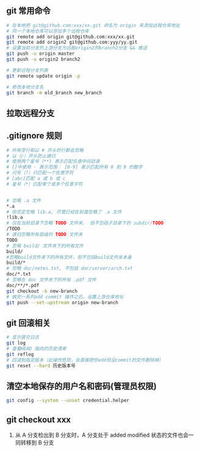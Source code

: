 ## git 常用命令

```bash
# 在本地把 git@github.com:xxx/xx.git 命名为 origin 来添加远程仓库地址
# 同一个本地仓库可以添加多个远程仓库
git remote add origin git@github.com:xxx/xx.git
git remote add origin2 git@github.com:yyy/yy.git
# 设置当前分支的上游分支为远程origin2的branch2分支 && 推送
git push -u origin master
git push -u origin2 branch2

# 更新远程分支列表
git remote update origin -p

# 修改本地分支名
git branch -m old_branch new_branch
```

## 拉取远程分支

## .gitignore 规则

```bash
# 所有空行和以 # 开头的行都会忽略
# 以（/）开头防止递归
# 使用两个星号（**) 表示匹配任意中间目录
# []中使用 - 表示范围： [0-9] 表示匹配所有 0 到 9 的数字
# 问号（?）只匹配一个任意字符
# [abc]匹配 a 或 b 或 c
# 星号（*）匹配零个或多个任意字符


# 忽略 .a 文件
*.a
# 但否定忽略 lib.a, 尽管已经在前面忽略了 .a 文件
!lib.a
# 仅在当前目录下忽略 TODO 文件夹， 但不包括子目录下的 subdir/TODO
/TODO
# 递归忽略所有层级的 TODO 文件夹
TODO
# 忽略 build/ 文件夹下的所有文件
build/
#忽略build文件夹下的所有文件，但不包括build文件夹本身
build/*
# 忽略 doc/notes.txt, 不包括 doc/server/arch.txt
doc/*.txt
# 忽略在 doc 文件夹下的所有 .pdf 文件
doc/**/*.pdf
git checkout -b new-branch
# 做完一系列add commit 操作之后，设置上游仓库地址
git push --set-upstream origin new-branch
```

## git 回滚相关

```bash
# 显示提交日志
git log
# 查看HEAD 指向的历史清单
git reflog
# 回滚到指定版本（此操作危险，会直接把你add但没commit的文件删除掉）
git reset --hard 历史版本号
```

## 清空本地保存的用户名和密码(管理员权限)

```bash
git config --system --unset credential.helper
```

## git checkout xxx

1. 从 A 分支检出到 B 分支时，A 分支处于 added modified 状态的文件也会一同转移到 B 分支

